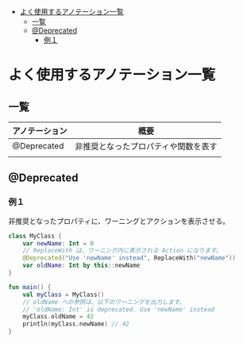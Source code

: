 - [よく使用するアノテーション一覧](#よく使用するアノテーション一覧)
  - [一覧](#一覧)
  - [@Deprecated](#deprecated)
    - [例１](#例１)


# よく使用するアノテーション一覧

## 一覧

| アノテーション | 概要                                 |
| -------------- | ------------------------------------ |
| @Deprecated    | 非推奨となったプロパティや関数を表す |
|                |                                      |


## @Deprecated

### 例１

非推奨となったプロパティに、ワーニングとアクションを表示させる。

```kotlin
class MyClass {
    var newName: Int = 0
    // ReplaceWith は、ワーニング内に表示される Action になります。
    @Deprecated("Use 'newName' instead", ReplaceWith("newName"))
    var oldName: Int by this::newName
}

fun main() {
    val myClass = MyClass()
    // oldName への参照は、以下のワーニングを出力します。
    // 'oldName: Int' is deprecated. Use 'newName' instead
    myClass.oldName = 42
    println(myClass.newName) // 42
}
```



